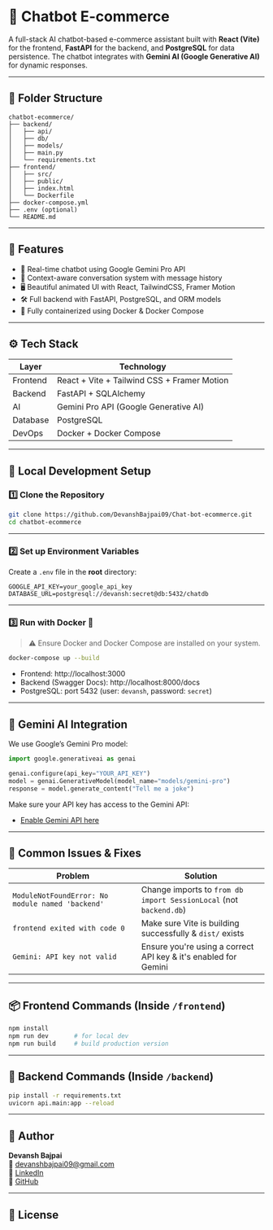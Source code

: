 # 🧠 Chatbot E-commerce

A full-stack AI chatbot-based e-commerce assistant built with **React (Vite)** for the frontend, **FastAPI** for the backend, and **PostgreSQL** for data persistence. The chatbot integrates with **Gemini AI (Google Generative AI)** for dynamic responses.

---

## 📁 Folder Structure

```
chatbot-ecommerce/
├── backend/
│   ├── api/
│   ├── db/
│   ├── models/
│   ├── main.py
│   └── requirements.txt
├── frontend/
│   ├── src/
│   ├── public/
│   ├── index.html
│   └── Dockerfile
├── docker-compose.yml
├── .env (optional)
└── README.md
```

---

## 🚀 Features

- 💬 Real-time chatbot using Google Gemini Pro API
- 🧠 Context-aware conversation system with message history
- 🖥️ Beautiful animated UI with React, TailwindCSS, Framer Motion
- 🛠️ Full backend with FastAPI, PostgreSQL, and ORM models
- 🐳 Fully containerized using Docker & Docker Compose

---

## ⚙️ Tech Stack

| Layer      | Technology         |
|------------|--------------------|
| Frontend   | React + Vite + Tailwind CSS + Framer Motion |
| Backend    | FastAPI + SQLAlchemy |
| AI         | Gemini Pro API (Google Generative AI) |
| Database   | PostgreSQL |
| DevOps     | Docker + Docker Compose |

---

## 🧪 Local Development Setup

### 1️⃣ Clone the Repository

```bash
git clone https://github.com/DevanshBajpai09/Chat-bot-ecommerce.git
cd chatbot-ecommerce
```

---

### 2️⃣ Set up Environment Variables

Create a `.env` file in the **root** directory:

```env
GOOGLE_API_KEY=your_google_api_key
DATABASE_URL=postgresql://devansh:secret@db:5432/chatdb
```

---

### 3️⃣ Run with Docker 🐳

> ⚠️ Ensure Docker and Docker Compose are installed on your system.

```bash
docker-compose up --build
```

- Frontend: http://localhost:3000
- Backend (Swagger Docs): http://localhost:8000/docs
- PostgreSQL: port 5432 (user: `devansh`, password: `secret`)

---

## 🧠 Gemini AI Integration

We use Google’s Gemini Pro model:

```python
import google.generativeai as genai

genai.configure(api_key="YOUR_API_KEY")
model = genai.GenerativeModel(model_name="models/gemini-pro")
response = model.generate_content("Tell me a joke")
```

Make sure your API key has access to the Gemini API:
- [Enable Gemini API here](https://makersuite.google.com/app)

---

## 🐞 Common Issues & Fixes

| Problem | Solution |
|--------|----------|
| `ModuleNotFoundError: No module named 'backend'` | Change imports to `from db import SessionLocal` (not `backend.db`) |
| `frontend exited with code 0` | Make sure Vite is building successfully & `dist/` exists |
| `Gemini: API key not valid` | Ensure you're using a correct API key & it's enabled for Gemini |

---

## 📦 Frontend Commands (Inside `/frontend`)

```bash
npm install
npm run dev       # for local dev
npm run build     # build production version
```

---

## 🚧 Backend Commands (Inside `/backend`)

```bash
pip install -r requirements.txt
uvicorn api.main:app --reload
```

---

## 👤 Author

**Devansh Bajpai**  
📧 devanshbajpai09@gmail.com  
🔗 [LinkedIn](https://linkedin.com/in/devanshbajpai09)  
🔗 [GitHub](https://github.com/DevanshBajpai09)

---

## 📃 License


